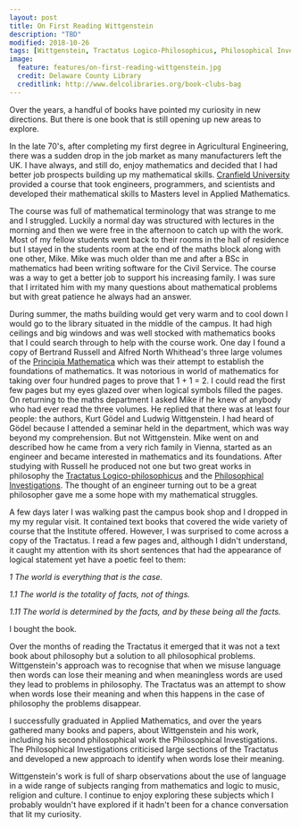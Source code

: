 ```yaml
---
layout: post
title: On First Reading Wittgenstein
description: "TBD"
modified: 2018-10-26
tags: [Wittgenstein, Tractatus Logico-Philosophicus, Philosophical Investigations, Mathematics]
image:
  feature: features/on-first-reading-wittgenstein.jpg
  credit: Delaware County Library
  creditlink: http://www.delcolibraries.org/book-clubs-bag
---
```

Over the years, a handful of books have pointed my curiosity in new directions. But there is one book that is still opening up new areas to explore.

In the late 70's, after completing my first degree in Agricultural Engineering, there was a sudden drop in the job market as many manufacturers left the UK. I have always, and still do, enjoy mathematics and decided that I had better job prospects building up my mathematical skills. [Cranfield University](https://www.cranfield.ac.uk/) provided a course that took engineers, programmers, and scientists and developed their mathematical skills to Masters level in Applied Mathematics.

The course was full of mathematical terminology that was strange to me and I struggled.  Luckily a normal day was structured with lectures in the morning and then we were free in the afternoon to catch up with the work. Most of my fellow students went back to their rooms in the hall of residence but I stayed in the students room at the end of the maths block along with one other, Mike. Mike was much older than me and after a BSc in mathematics had been writing software for the Civil Service. The course was a way to get a better job to support his increasing family. I was sure that I irritated him with my many questions about mathematical problems but with great patience he always had an answer.

During summer, the maths building would get very warm and to cool down I would go to the library situated in the middle of the campus. It had high ceilings and big windows and was well stocked with mathematics books that I could search through to help with the course work. One day I found a copy of Bertrand Russell and Alfred North Whithead's three large volumes of the [Principia Mathematica](https://en.wikipedia.org/wiki/Principia_Mathematica) which was their attempt to establish the foundations of mathematics. It was notorious in world of mathematics for taking over four hundred pages to prove that 1 + 1 = 2. I could read the first few pages but my eyes glazed over when logical symbols filled the pages. On returning to the maths department I asked Mike if he knew of anybody who had ever read the three volumes. He replied that there was at least four people: the authors, Kurt Gödel and Ludwig Wittgenstein. I had heard of Gödel because I attended a seminar held in the department, which was way beyond my comprehension. But not Wittgenstein. Mike went on and described how he came from a very rich family in Vienna, started as an engineer and became interested in mathematics and its foundations.  After studying with Russell he produced not one but two great works in philosophy the [Tractatus Logico-philosophicus](https://en.wikipedia.org/wiki/Tractatus_Logico-Philosophicus)
and the [Philosophical Investigations](https://en.wikipedia.org/wiki/Philosophical_Investigations).  The thought of an engineer turning out to be a great philosopher gave me a some hope with my mathematical struggles.

A few days later I was walking past the campus book shop and I dropped in my my regular visit. It contained text books that covered the wide variety of course that the Institute offered. However, I was surprised to come across a copy of the Tractatus. I read a few pages and, although I didn't understand, it caught my attention with its short sentences that had the appearance of logical statement yet have a poetic feel to them:

<div class="quotewrapper">
<p><i>
<p>1 The world is everything that is the case.</p>
<p>1.1 The world is the totality of facts, not of things.</p>
<p>1.11 The world is determined by the facts, and by these being all the
facts.</p>
</i></p>
</div>

I bought the book.

Over the months of reading the Tractatus it emerged that it was not a text book about philosophy but a solution to all philosophical problems. Wittgenstein's approach was to recognise that when we misuse language then words can lose their meaning and when meaningless words are used they lead to problems in philosophy. The Tractatus was an attempt to show when words lose their meaning and when this happens in the case of philosophy the problems disappear.

I successfully graduated in Applied Mathematics, and over the years gathered many books and papers, about Wittgenstein and his work, including his second philosophical work the Philosophical Investigations. The Philosophical Investigations criticised large sections of the Tractatus and developed a new approach to identify when words lose their meaning.  

Wittgenstein's work is full of sharp observations about the use of language in a wide range of subjects ranging from mathematics and logic to music, religion and culture. I continue to enjoy exploring these subjects which I probably wouldn't have explored if it hadn't been for a chance conversation that lit my curiosity.
